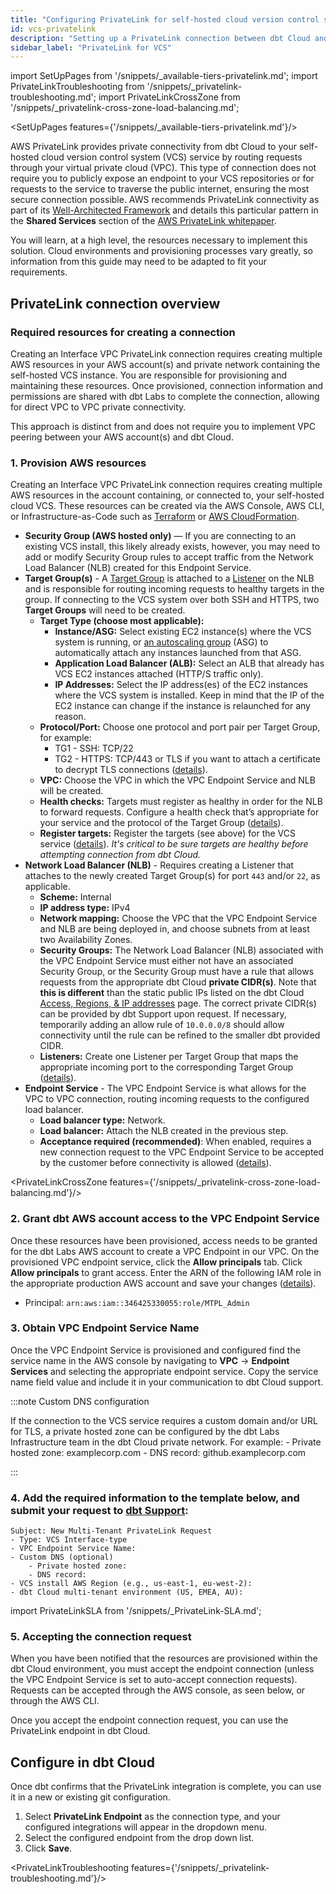 ```yaml
---
title: "Configuring PrivateLink for self-hosted cloud version control systems (VCS)"
id: vcs-privatelink
description: "Setting up a PrivateLink connection between dbt Cloud and an organization’s cloud hosted git server"
sidebar_label: "PrivateLink for VCS"
---
```


import SetUpPages from '/snippets/_available-tiers-privatelink.md';
import PrivateLinkTroubleshooting from '/snippets/_privatelink-troubleshooting.md';
import PrivateLinkCrossZone from '/snippets/_privatelink-cross-zone-load-balancing.md';

<SetUpPages features={'/snippets/_available-tiers-privatelink.md'}/>

AWS PrivateLink provides private connectivity from dbt Cloud to your self-hosted cloud version control system (VCS) service by routing requests through your virtual private cloud (VPC). This type of connection does not require you to publicly expose an endpoint to your VCS repositories or for requests to the service to traverse the public internet, ensuring the most secure connection possible. AWS recommends PrivateLink connectivity as part of its [Well-Architected Framework](https://docs.aws.amazon.com/wellarchitected/latest/framework/welcome.html) and details this particular pattern in the **Shared Services** section of the [AWS PrivateLink whitepaper](https://docs.aws.amazon.com/pdfs/whitepapers/latest/aws-privatelink/aws-privatelink.pdf).

You will learn, at a high level, the resources necessary to implement this solution. Cloud environments and provisioning processes vary greatly, so information from this guide may need to be adapted to fit your requirements.

## PrivateLink connection overview

<Lightbox src="/img/docs/dbt-cloud/cloud-configuring-dbt-cloud/privatelink-vcs-architecture.png" width="80%" title="High level overview of the dbt Cloud and AWS PrivateLink for VCS architecture" />

### Required resources for creating a connection

Creating an Interface VPC PrivateLink connection requires creating multiple AWS resources in your AWS account(s) and private network containing the self-hosted VCS instance. You are responsible for provisioning and maintaining these resources. Once provisioned, connection information and permissions are shared with dbt Labs to complete the connection, allowing for direct VPC to VPC private connectivity. 

This approach is distinct from and does not require you to implement VPC peering between your AWS account(s) and dbt Cloud.

### 1. Provision AWS resources

Creating an Interface VPC PrivateLink connection requires creating multiple AWS resources in the account containing, or connected to, your self-hosted cloud VCS. These resources can be created via the AWS Console, AWS CLI, or Infrastructure-as-Code such as [Terraform](https://registry.terraform.io/providers/hashicorp/aws/latest/docs) or [AWS CloudFormation](https://aws.amazon.com/cloudformation/).

- **Security Group (AWS hosted only)** &mdash; If you are connecting to an existing VCS install, this likely already exists, however, you may need to add or modify Security Group rules to accept traffic from the Network Load Balancer (NLB) created for this Endpoint Service.
- **Target Group(s)** - A [Target Group](https://docs.aws.amazon.com/elasticloadbalancing/latest/network/load-balancer-target-groups.html) is attached to a [Listener](https://docs.aws.amazon.com/elasticloadbalancing/latest/network/load-balancer-listeners.html) on the NLB and is responsible for routing incoming requests to healthy targets in the group. If connecting to the VCS system over both SSH and HTTPS, two **Target Groups** will need to be created.
    - **Target Type (choose most applicable):**
        - **Instance/ASG:** Select existing EC2 instance(s) where the VCS system is running, or [an autoscaling group](https://docs.aws.amazon.com/autoscaling/ec2/userguide/attach-load-balancer-asg.html) (ASG) to automatically attach any instances launched from that ASG.
        - **Application Load Balancer (ALB):** Select an ALB that already has VCS EC2 instances attached (HTTP/S traffic only).
        - **IP Addresses:** Select the IP address(es) of the EC2 instances where the VCS system is installed. Keep in mind that the IP of the EC2 instance can change if the instance is relaunched for any reason.
    - **Protocol/Port:** Choose one protocol and port pair per Target Group, for example:
        - TG1 - SSH: TCP/22
        - TG2 - HTTPS: TCP/443 or TLS if you want to attach a certificate to decrypt TLS connections ([details](https://docs.aws.amazon.com/elasticloadbalancing/latest/network/create-tls-listener.html)).
    - **VPC:** Choose the VPC in which the VPC Endpoint Service and NLB will be created.
    - **Health checks:** Targets must register as healthy in order for the NLB to forward requests. Configure a health check that’s appropriate for your service and the protocol of the Target Group ([details](https://docs.aws.amazon.com/elasticloadbalancing/latest/network/target-group-health-checks.html)).
    - **Register targets:** Register the targets (see above) for the VCS service ([details](https://docs.aws.amazon.com/elasticloadbalancing/latest/application/target-group-register-targets.html)). _It's critical to be sure targets are healthy before attempting connection from dbt Cloud._
- **Network Load Balancer (NLB)** - Requires creating a Listener that attaches to the newly created Target Group(s) for port `443` and/or `22`, as applicable.
    - **Scheme:** Internal
    - **IP address type:** IPv4
    - **Network mapping:** Choose the VPC that the VPC Endpoint Service and NLB are being deployed in, and choose subnets from at least two Availability Zones.
    - **Security Groups:** The Network Load Balancer (NLB) associated with the VPC Endpoint Service must either not have an associated Security Group, or the Security Group must have a rule that allows requests from the appropriate dbt Cloud **private CIDR(s)**. Note that **this is different** than the static public IPs listed on the dbt Cloud [Access, Regions, & IP addresses](https://docs.getdbt.com/docs/cloud/about-cloud/access-regions-ip-addresses) page. The correct private CIDR(s) can be provided by dbt Support upon request. If necessary, temporarily adding an allow rule of `10.0.0.0/8` should allow connectivity until the rule can be refined to the smaller dbt provided CIDR.
    - **Listeners:** Create one Listener per Target Group that maps the appropriate incoming port to the corresponding Target Group ([details](https://docs.aws.amazon.com/elasticloadbalancing/latest/network/load-balancer-listeners.html)).
- **Endpoint Service** - The VPC Endpoint Service is what allows for the VPC to VPC connection, routing incoming requests to the configured load balancer.
    - **Load balancer type:** Network.
    - **Load balancer:** Attach the NLB created in the previous step.
    - **Acceptance required (recommended)**:  When enabled, requires a new connection request to the VPC Endpoint Service to be accepted by the customer before connectivity is allowed ([details](https://docs.aws.amazon.com/vpc/latest/privatelink/configure-endpoint-service.html#accept-reject-connection-requests)).

<PrivateLinkCrossZone features={'/snippets/_privatelink-cross-zone-load-balancing.md'}/>

### 2. Grant dbt AWS account access to the VPC Endpoint Service

Once these resources have been provisioned, access needs to be granted for the dbt Labs AWS account to create a VPC Endpoint in our VPC. On the provisioned VPC endpoint service, click the **Allow principals** tab. Click **Allow principals** to grant access. Enter the ARN of the following IAM role in the appropriate production AWS account and save your changes ([details](https://docs.aws.amazon.com/vpc/latest/privatelink/configure-endpoint-service.html#add-remove-permissions)).

 - Principal: `arn:aws:iam::346425330055:role/MTPL_Admin`

 <Lightbox src="/img/docs/dbt-cloud/privatelink-allow-principals.png" width="70%" title="Enter ARN"/>

### 3. Obtain VPC Endpoint Service Name

Once the VPC Endpoint Service is provisioned and configured find the service name in the AWS console by navigating to **VPC** → **Endpoint Services** and selecting the appropriate endpoint service. Copy the service name field value and include it in your communication to dbt Cloud support.

 <Lightbox src="/img/docs/dbt-cloud/privatelink-endpoint-service-name.png" width="70%" title="Get service name field value"/>

:::note Custom DNS configuration
 
If the connection to the VCS service requires a custom domain and/or URL for TLS, a private hosted zone can be configured by the dbt Labs Infrastructure team in the dbt Cloud private network. For example:
    - Private hosted zone: examplecorp.com
    - DNS record: github.examplecorp.com
    
:::

### 4. Add the required information to the template below, and submit your request to [dbt Support](https://docs.getdbt.com/community/resources/getting-help#dbt-cloud-support):
```
Subject: New Multi-Tenant PrivateLink Request
- Type: VCS Interface-type
- VPC Endpoint Service Name:
- Custom DNS (optional)
    - Private hosted zone:
    - DNS record:
- VCS install AWS Region (e.g., us-east-1, eu-west-2):
- dbt Cloud multi-tenant environment (US, EMEA, AU):
```

import PrivateLinkSLA from '/snippets/_PrivateLink-SLA.md';

<PrivateLinkSLA />

### 5. Accepting the connection request

When you have been notified that the resources are provisioned within the dbt Cloud environment, you must accept the endpoint connection (unless the VPC Endpoint Service is set to auto-accept connection requests). Requests can be accepted through the AWS console, as seen below, or through the AWS CLI.

<Lightbox src="/img/docs/dbt-cloud/cloud-configuring-dbt-cloud/accept-request.png" width="80%" title="Accept the connection request" />

Once you accept the endpoint connection request, you can use the PrivateLink endpoint in dbt Cloud.

## Configure in dbt Cloud

Once dbt confirms that the PrivateLink integration is complete, you can use it in a new or existing git configuration. 

1. Select **PrivateLink Endpoint** as the connection type, and your configured integrations will appear in the dropdown menu. 
2. Select the configured endpoint from the drop down list.
3. Click **Save**.

<Lightbox src="/img/docs/dbt-cloud/cloud-configuring-dbt-cloud/vcs-setup-new.png" width="80%" title="Configuring a new git integration with PrivateLink" />

<Lightbox src="/img/docs/dbt-cloud/cloud-configuring-dbt-cloud/vcs-setup-existing.png" width="80%" title="Editing an existing git integration with PrivateLink" />

<PrivateLinkTroubleshooting features={'/snippets/_privatelink-troubleshooting.md'}/>